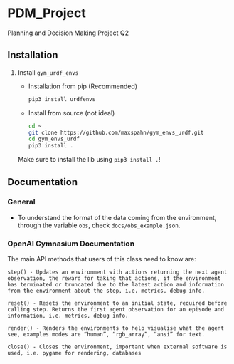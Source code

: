 # PDM_Project
Planning and Decision Making Project Q2
## Installation
1. Install `gym_urdf_envs`
    * Installation from pip (Recommended) 
        ```bash
        pip3 install urdfenvs
        ```
    * Install from source (not ideal)
        ```bash
        cd ~
        git clone https://github.com/maxspahn/gym_envs_urdf.git
        cd gym_envs_urdf
        pip3 install .
        ```

    Make sure to install the lib using `pip3 install .`!
## Documentation
### General
* To understand the format of the data coming from the environment, through the variable `obs`, check `docs/obs_example.json`.

### OpenAI Gymnasium Documentation

The main API methods that users of this class need to know are:

    step() - Updates an environment with actions returning the next agent observation, the reward for taking that actions, if the environment has terminated or truncated due to the latest action and information from the environment about the step, i.e. metrics, debug info.

    reset() - Resets the environment to an initial state, required before calling step. Returns the first agent observation for an episode and information, i.e. metrics, debug info.

    render() - Renders the environments to help visualise what the agent see, examples modes are “human”, “rgb_array”, “ansi” for text.

    close() - Closes the environment, important when external software is used, i.e. pygame for rendering, databases

